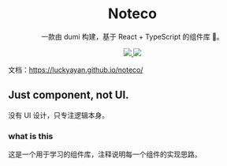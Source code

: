 <h1 align="center">Noteco</h1>

<p align="center">
    一款由 dumi 构建，基于 React + TypeScript 的组件库 🚀。
</p>

<p align="center">
    <a href="https://www.npmjs.org/package/noteco">
        <img src="https://img.shields.io/npm/v/noteco.svg">
    </a>
    <a href="https://npmcharts.com/compare/noteco?minimal=true">
        <img src="http://img.shields.io/npm/dm/noteco.svg">
    </a>
  <br>
</p>

文档：https://luckyayan.github.io/noteco/

## Just component, not UI.

没有 UI 设计，只专注逻辑本身。

### what is this

这是一个用于学习的组件库，注释说明每一个组件的实现思路。

